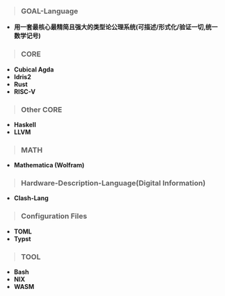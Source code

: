 > ### GOAL-Language
- **用一套最核心最精简且强大的类型论公理系统(可描述/形式化/验证一切,统一数学记号)**

> ### CORE
- **Cubical Agda**
- **Idris2**
- **Rust**
- **RISC-V**

> ### Other CORE
- **Haskell**
- **LLVM**

> ### MATH
- **Mathematica (Wolfram)**


> ### Hardware-Description-Language(Digital Information)
- **Clash-Lang**


> ### Configuration Files
- **TOML**
- **Typst**  

> ### TOOL
- **Bash**
- **NIX**
- **WASM**

